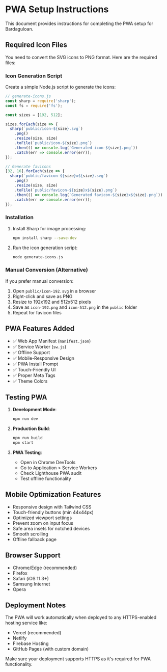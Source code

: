 # PWA Setup Instructions

This document provides instructions for completing the PWA setup for Bardaguloan.

## Required Icon Files

You need to convert the SVG icons to PNG format. Here are the required files:

### Icon Generation Script

Create a simple Node.js script to generate the icons:

```javascript
// generate-icons.js
const sharp = require('sharp');
const fs = require('fs');

const sizes = [192, 512];

sizes.forEach(size => {
  sharp(`public/icon-${size}.svg`)
    .png()
    .resize(size, size)
    .toFile(`public/icon-${size}.png`)
    .then(() => console.log(`Generated icon-${size}.png`))
    .catch(err => console.error(err));
});

// Generate favicons
[32, 16].forEach(size => {
  sharp(`public/favicon-${size}x${size}.svg`)
    .png()
    .resize(size, size)
    .toFile(`public/favicon-${size}x${size}.png`)
    .then(() => console.log(`Generated favicon-${size}x${size}.png`))
    .catch(err => console.error(err));
});
```

### Installation

1. Install Sharp for image processing:
   ```bash
   npm install sharp --save-dev
   ```

2. Run the icon generation script:
   ```bash
   node generate-icons.js
   ```

### Manual Conversion (Alternative)

If you prefer manual conversion:

1. Open `public/icon-192.svg` in a browser
2. Right-click and save as PNG
3. Resize to 192x192 and 512x512 pixels
4. Save as `icon-192.png` and `icon-512.png` in the `public` folder
5. Repeat for favicon files

## PWA Features Added

- ✅ Web App Manifest (`manifest.json`)
- ✅ Service Worker (`sw.js`)
- ✅ Offline Support
- ✅ Mobile-Responsive Design
- ✅ PWA Install Prompt
- ✅ Touch-Friendly UI
- ✅ Proper Meta Tags
- ✅ Theme Colors

## Testing PWA

1. **Development Mode**:
   ```bash
   npm run dev
   ```

2. **Production Build**:
   ```bash
   npm run build
   npm start
   ```

3. **PWA Testing**:
   - Open in Chrome DevTools
   - Go to Application > Service Workers
   - Check Lighthouse PWA audit
   - Test offline functionality

## Mobile Optimization Features

- Responsive design with Tailwind CSS
- Touch-friendly buttons (min 44x44px)
- Optimized viewport settings
- Prevent zoom on input focus
- Safe area insets for notched devices
- Smooth scrolling
- Offline fallback page

## Browser Support

- Chrome/Edge (recommended)
- Firefox
- Safari (iOS 11.3+)
- Samsung Internet
- Opera

## Deployment Notes

The PWA will work automatically when deployed to any HTTPS-enabled hosting service like:
- Vercel (recommended)
- Netlify
- Firebase Hosting
- GitHub Pages (with custom domain)

Make sure your deployment supports HTTPS as it's required for PWA functionality.
